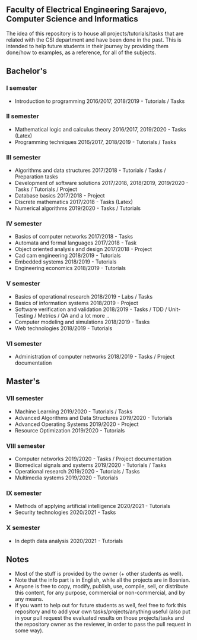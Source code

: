 ## Faculty of Electrical Engineering Sarajevo, Computer Science and Informatics

The idea of this repository is to house all projects/tutorials/tasks that are related with the CSI department and have been done in the past. This is intended to help future students in their journey by providing them done/how to examples, as a reference, for all of the subjects.

## Bachelor's

### I semester
- Introduction to programming 2016/2017, 2018/2019 - Tutorials / Tasks

### II semester
- Mathematical logic and calculus theory 2016/2017, 2019/2020 - Tasks (Latex)
- Programming techniques 2016/2017, 2018/2019 - Tutorials / Tasks

### III semester
- Algorithms and data structures 2017/2018 - Tutorials / Tasks / Preparation tasks
- Development of software solutions 2017/2018, 2018/2019, 2019/2020 - Tasks / Tutorials / Project
- Database basics 2017/2018 - Project
- Discrete mathematics 2017/2018 - Tasks (Latex)
- Numerical algorithms 2019/2020 - Tasks / Tutorials

### IV semester
- Basics of computer networks 2017/2018 - Tasks
- Automata and formal languages 2017/2018 - Task
- Object oriented analysis and design 2017/2018 - Project
- Cad cam engineering 2018/2019 - Tutorials
- Embedded systems 2018/2019 - Tutorials
- Engineering economics 2018/2019 - Tutorials

### V semester
- Basics of operational research 2018/2019 - Labs / Tasks
- Basics of information systems 2018/2019 - Project
- Software verification and validation 2018/2019 - Tasks / TDD / Unit-Testing / Metrics / QA and a lot more ..
- Computer modeling and simulations 2018/2019 - Tasks
- Web technologies 2018/2019 - Tutorials

### VI semester 
- Administration of computer networks 2018/2019 - Tasks / Project documentation

## Master's

### VII semester
- Machine Learning 2019/2020 - Tutorials / Tasks
- Advanced Algorithms and Data Structures 2019/2020 - Tutorials
- Advanced Operating Systems 2019/2020 - Project
- Resource Optimization 2019/2020 - Tutorials

### VIII semester
- Computer networks 2019/2020 - Tasks / Project documentation
- Biomedical signals and systems 2019/2020 - Tutorials / Tasks
- Operational research 2019/2020 - Tutorials / Tasks
- Multimedia systems 2019/2020 - Tutorials

### IX semester
- Methods of applying artificial intelligence 2020/2021 - Tutorials
- Security technologies 2020/2021 - Tasks

### X semester
- In depth data analysis 2020/2021 - Tutorials

## Notes

- Most of the stuff is provided by the owner (+ other students as well).
- Note that the info part is in English, while all the projects are in Bosnian.
- Anyone is free to copy, modify, publish, use, compile, sell, or distribute this content, for any purpose, commercial or non-commercial, and by any means.
- If you want to help out for future students as well, feel free to fork this repository and to add your own tasks/projects/anything useful (also put in your pull request the evaluated results on those projects/tasks and the repository owner as the reviewer, in order to pass the pull request in some way).
